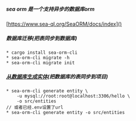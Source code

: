 ##### sea orm 是一个支持异步的数据库orm

[https://www.sea-ql.org/SeaORM/docs/index]()

##### 数据库迁移(把表同步到数据库)

```
* cargo install sea-orm-cli
* sea-orm-cli migrate -h
* sea-orm-cli migrate init
```

##### [从数据库生成实体](https://www.sea-ql.org/sea-orm-tutorial/ch01-04-entity-generation.html#generate-entity-from-database)(把数据库的表同步到项目)

```
* sea-orm-cli generate entity \
    -u mysql://root:root@localhost:3306/hello \
    -o src/entities
// 或者已经.env设置了url
* sea-orm-cli generate entity -o src/entities
```

